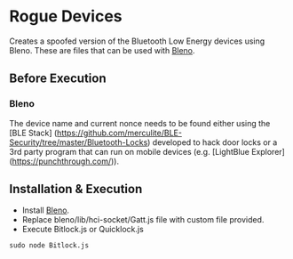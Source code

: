 # Rogue Devices
Creates a spoofed version of the Bluetooth Low Energy devices using Bleno. These are files that can be used with [Bleno](https://github.com/sandeepmistry/bleno).

## Before Execution

### Bleno
The device name and current nonce needs to be found either using the [BLE Stack] (https://github.com/merculite/BLE-Security/tree/master/Bluetooth-Locks) developed to hack door locks or a 3rd party program that can run on mobile devices (e.g. [LightBlue Explorer] (https://punchthrough.com/)).   

## Installation & Execution
- Install [Bleno](https://github.com/sandeepmistry/bleno).
- Replace bleno/lib/hci-socket/Gatt.js file with custom file provided.
- Execute Bitlock.js or Quicklock.js

```sudo node Bitlock.js```